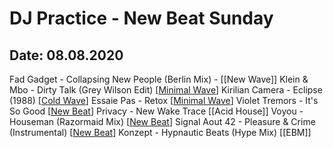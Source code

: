 # DJ Practice - New Beat Sunday

## Date: 08.08.2020

Fad Gadget - Collapsing New People (Berlin Mix) - [[New Wave]]
Klein & Mbo - Dirty Talk (Grey Wilson Edit) [[Minimal Wave]]
Kirilian Camera - Eclipse (1988) [[Cold Wave]]
Essaie Pas - Retox [[Minimal Wave]]
Violet Tremors - It's So Good [[New Beat]]
Privacy - New Wake Trace [[Acid House]]
Voyou - Houseman (Razormaid Mix) [[New Beat]]
Signal Aout 42 - Pleasure & Crime (Instrumental) [[New Beat]]
Konzept - Hypnautic Beats (Hype Mix) [[EBM]]

[//begin]: # "Autogenerated link references for markdown compatibility"
[Minimal Wave]: minimal-wave "Minimal Wave"
[Cold Wave]: cold-wave "Cold Wave"
[New Beat]: new-beat "New Beat"
[//end]: # "Autogenerated link references"
